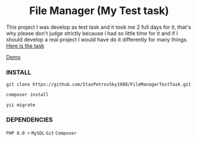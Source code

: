 <h1 align="center">File Manager (My Test task)</h1>

This project I was develop as test task and it took me 2 full days for it, that's why please don't judge strictly because i had so little time for it and if I should develop a real project I would have do it differently for many things.
[Here is the task](https://docs.google.com/document/d/1L3s_yBBzw4GbBxsvvFiynj9lJx8ONUOsPcxr5WzzrdI/edit)

[Demo](https://filemanager.yuzhny.in)

<h3>INSTALL</h2>

`git clone https://github.com/StasPetrovSky1988/FileManagerTestTask.git`

`composer install`

`yii migrate`

<h3>DEPENDENCIES</h2>

`PHP 8.0 +` `MySQL` `Git` `Composer`


